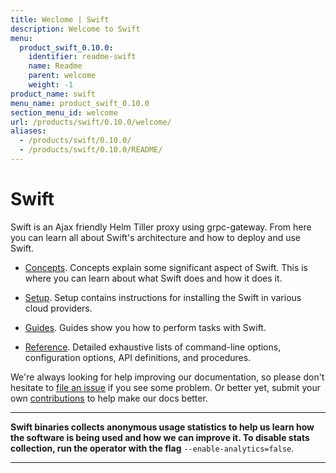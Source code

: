 ```yaml
---
title: Weclome | Swift
description: Welcome to Swift
menu:
  product_swift_0.10.0:
    identifier: readme-swift
    name: Readme
    parent: welcome
    weight: -1
product_name: swift
menu_name: product_swift_0.10.0
section_menu_id: welcome
url: /products/swift/0.10.0/welcome/
aliases:
  - /products/swift/0.10.0/
  - /products/swift/0.10.0/README/
---
```


# Swift
Swift is an Ajax friendly Helm Tiller proxy using grpc-gateway. From here you can learn all about Swift's architecture and how to deploy and use Swift.

- [Concepts](/docs/concepts/). Concepts explain some significant aspect of Swift. This is where you can learn about what Swift does and how it does it.

- [Setup](/docs/setup/). Setup contains instructions for installing
  the Swift in various cloud providers.

- [Guides](/docs/guides/). Guides show you how to perform tasks with Swift.

- [Reference](/docs/reference/). Detailed exhaustive lists of
command-line options, configuration options, API definitions, and procedures.

We're always looking for help improving our documentation, so please don't hesitate to [file an issue](https://github.com/appscode/swift/issues/new) if you see some problem. Or better yet, submit your own [contributions](/docs/CONTRIBUTING.md) to help
make our docs better.

---

**Swift binaries collects anonymous usage statistics to help us learn how the software is being used and how we can improve it. To disable stats collection, run the operator with the flag** `--enable-analytics=false`.

---
